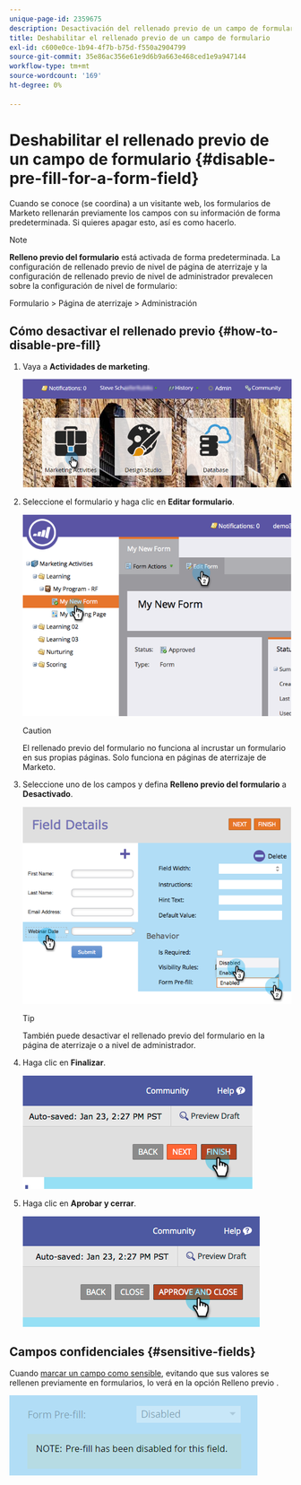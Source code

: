 ```yaml
---
unique-page-id: 2359675
description: Desactivación del rellenado previo de un campo de formulario - Documentos de Marketo - Documentación del producto
title: Deshabilitar el rellenado previo de un campo de formulario
exl-id: c600e0ce-1b94-4f7b-b75d-f550a2904799
source-git-commit: 35e86ac356e61e9d6b9a663e468ced1e9a947144
workflow-type: tm+mt
source-wordcount: '169'
ht-degree: 0%

---
```


# Deshabilitar el rellenado previo de un campo de formulario {#disable-pre-fill-for-a-form-field}

Cuando se conoce (se coordina) a un visitante web, los formularios de Marketo rellenarán previamente los campos con su información de forma predeterminada. Si quieres apagar esto, así es como hacerlo.

>[!NOTE]
>
>**Relleno previo del formulario** está activada de forma predeterminada. La configuración de rellenado previo de nivel de página de aterrizaje y la configuración de rellenado previo de nivel de administrador prevalecen sobre la configuración de nivel de formulario:
>
>Formulario > Página de aterrizaje > Administración

## Cómo desactivar el rellenado previo {#how-to-disable-pre-fill}

1. Vaya a **Actividades de marketing**.

   ![](assets/login-marketing-activities-7.png)

1. Seleccione el formulario y haga clic en **Editar formulario**.

   ![](assets/image2014-9-15-14-3a26-3a46.png)

   >[!CAUTION]
   >
   >El rellenado previo del formulario no funciona al incrustar un formulario en sus propias páginas. Solo funciona en páginas de aterrizaje de Marketo.

1. Seleccione uno de los campos y defina **Relleno previo del formulario** a **Desactivado**.

   ![](assets/image2014-9-15-14-3a26-3a54.png)

   >[!TIP]
   >
   >También puede desactivar el rellenado previo del formulario en la página de aterrizaje o a nivel de administrador.

1. Haga clic en **Finalizar**.

   ![](assets/image2014-9-15-14-3a27-3a1.png)

1. Haga clic en **Aprobar y cerrar**.

   ![](assets/image2014-9-15-14-3a27-3a6.png)

## Campos confidenciales {#sensitive-fields}

Cuando [marcar un campo como sensible](/help/marketo/product-docs/administration/field-management/mark-a-field-as-sensitive.md), evitando que sus valores se rellenen previamente en formularios, lo verá en la opción Relleno previo .

![](assets/disable-pre-fill.png)